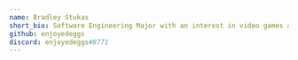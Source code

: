 ```yaml
---
name: Bradley Stukas
short_bio: Software Engineering Major with an interest in video games and VR.
github: enjoyedeggs
discord: enjoyedeggs#8771
---
```

